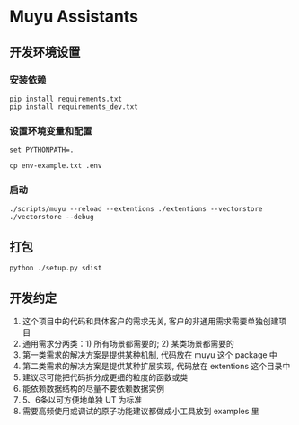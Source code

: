 # Muyu Assistants

## 开发环境设置

### 安装依赖
```
pip install requirements.txt
pip install requirements_dev.txt
```

### 设置环境变量和配置


```
set PYTHONPATH=.

cp env-example.txt .env
```

### 启动

```
./scripts/muyu --reload --extentions ./extentions --vectorstore ./vectorstore --debug
```

## 打包

```
python ./setup.py sdist
```

## 开发约定

1. 这个项目中的代码和具体客户的需求无关, 客户的非通用需求需要单独创建项目
2. 通用需求分两类：1) 所有场景都需要的; 2) 某类场景都需要的
3. 第一类需求的解决方案是提供某种机制, 代码放在 muyu 这个 package 中
4. 第二类需求的解决方案是提供某种扩展实现, 代码放在 extentions 这个目录中
5. 建议尽可能把代码拆分成更细的粒度的函数或类
6. 能依赖数据结构的尽量不要依赖数据实例
7. 5、6条以可方便地单独 UT 为标准
8. 需要高频使用或调试的原子功能建议都做成小工具放到 examples 里